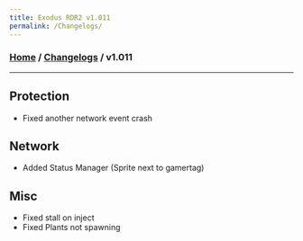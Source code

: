 ```yaml
---
title: Exodus RDR2 v1.011
permalink: /Changelogs/
---
```

### [Home](../../index.md) / [Changelogs](../Changelogs.md) / v1.011
---
## Protection
- Fixed another network event crash

## Network
- Added Status Manager (Sprite next to gamertag)

## Misc
- Fixed stall on inject
- Fixed Plants not spawning
